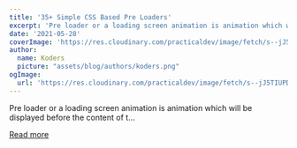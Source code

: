 ```yaml
---
title: '35+ Simple CSS Based Pre Loaders'
excerpt: 'Pre loader or a loading screen animation is animation which will be displayed before the content of t...'
date: '2021-05-28'
coverImage: 'https://res.cloudinary.com/practicaldev/image/fetch/s--jJ5TIUPD--/c_imagga_scale,f_auto,fl_progressive,h_420,q_auto,w_1000/https://dev-to-uploads.s3.amazonaws.com/uploads/articles/ltph13c6gw5o2gxoh9wb.PNG'
author:
  name: Koders
  picture: "assets/blog/authors/koders.png"
ogImage:
  url: 'https://res.cloudinary.com/practicaldev/image/fetch/s--jJ5TIUPD--/c_imagga_scale,f_auto,fl_progressive,h_420,q_auto,w_1000/https://dev-to-uploads.s3.amazonaws.com/uploads/articles/ltph13c6gw5o2gxoh9wb.PNG'
---
```


Pre loader or a loading screen animation is animation which will be displayed before the content of t...

[Read more](https://dev.to/kiranrajvjd/35-simple-css-based-pre-loaders-gfl)

